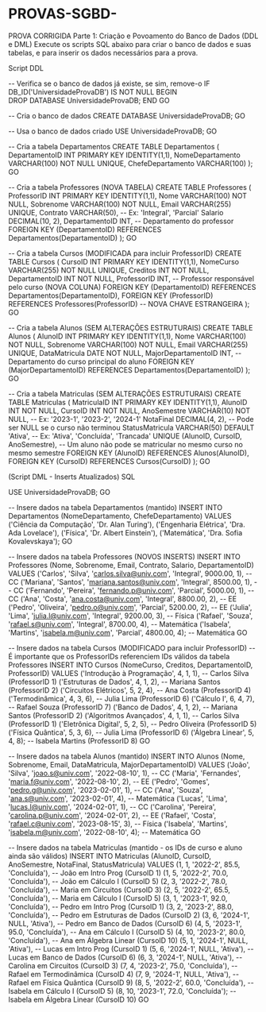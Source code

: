 # PROVAS-SGBD-
PROVA CORRIGIDA 
Parte 1: Criação e Povoamento do Banco de Dados (DDL e DML)
Execute os scripts SQL abaixo para criar o banco de dados e suas tabelas, e para inserir os dados necessários para a prova.

Script DDL


-- Verifica se o banco de dados já existe, se sim, remove-o
IF DB_ID('UniversidadeProvaDB') IS NOT NULL
BEGIN    
    DROP DATABASE UniversidadeProvaDB;
END
GO

-- Cria o banco de dados
CREATE DATABASE UniversidadeProvaDB;
GO

-- Usa o banco de dados criado
USE UniversidadeProvaDB;
GO

-- Cria a tabela Departamentos
CREATE TABLE Departamentos (
    DepartamentoID INT PRIMARY KEY IDENTITY(1,1),
    NomeDepartamento VARCHAR(100) NOT NULL UNIQUE,
    ChefeDepartamento VARCHAR(100)
);
GO

-- Cria a tabela Professores (NOVA TABELA)
CREATE TABLE Professores (
    ProfessorID INT PRIMARY KEY IDENTITY(1,1),
    Nome VARCHAR(100) NOT NULL,
    Sobrenome VARCHAR(100) NOT NULL,
    Email VARCHAR(255) UNIQUE,
    Contrato VARCHAR(50), -- Ex: 'Integral', 'Parcial'
    Salario DECIMAL(10, 2),
    DepartamentoID INT, -- Departamento do professor
    FOREIGN KEY (DepartamentoID) REFERENCES Departamentos(DepartamentoID)
);
GO

-- Cria a tabela Cursos (MODIFICADA para incluir ProfessorID)
CREATE TABLE Cursos (
    CursoID INT PRIMARY KEY IDENTITY(1,1),
    NomeCurso VARCHAR(255) NOT NULL UNIQUE,
    Creditos INT NOT NULL,
    DepartamentoID INT NOT NULL,
    ProfessorID INT, -- Professor responsável pelo curso (NOVA COLUNA)
    FOREIGN KEY (DepartamentoID) REFERENCES Departamentos(DepartamentoID),
    FOREIGN KEY (ProfessorID) REFERENCES Professores(ProfessorID) -- NOVA CHAVE ESTRANGEIRA
);
GO

-- Cria a tabela Alunos (SEM ALTERAÇÕES ESTRUTURAIS)
CREATE TABLE Alunos (
    AlunoID INT PRIMARY KEY IDENTITY(1,1),
    Nome VARCHAR(100) NOT NULL,
    Sobrenome VARCHAR(100) NOT NULL,
    Email VARCHAR(255) UNIQUE,
    DataMatricula DATE NOT NULL,
    MajorDepartamentoID INT, -- Departamento do curso principal do aluno
    FOREIGN KEY (MajorDepartamentoID) REFERENCES Departamentos(DepartamentoID)
);
GO

-- Cria a tabela Matriculas (SEM ALTERAÇÕES ESTRUTURAIS)
CREATE TABLE Matriculas (
    MatriculaID INT PRIMARY KEY IDENTITY(1,1),
    AlunoID INT NOT NULL,
    CursoID INT NOT NULL,
    AnoSemestre VARCHAR(10) NOT NULL, -- Ex: '2023-1', '2023-2', '2024-1'
    NotaFinal DECIMAL(4, 2), -- Pode ser NULL se o curso não terminou
    StatusMatricula VARCHAR(50) DEFAULT 'Ativa', -- Ex: 'Ativa', 'Concluída', 'Trancada'
    UNIQUE (AlunoID, CursoID, AnoSemestre), -- Um aluno não pode se matricular no mesmo curso no mesmo semestre
    FOREIGN KEY (AlunoID) REFERENCES Alunos(AlunoID),
    FOREIGN KEY (CursoID) REFERENCES Cursos(CursoID)
);
GO

(Script DML - Inserts Atualizados)
SQL

USE UniversidadeProvaDB;
GO

-- Insere dados na tabela Departamentos (mantido)
INSERT INTO Departamentos (NomeDepartamento, ChefeDepartamento) VALUES
('Ciência da Computação', 'Dr. Alan Turing'),
('Engenharia Elétrica', 'Dra. Ada Lovelace'),
('Física', 'Dr. Albert Einstein'),
('Matemática', 'Dra. Sofia Kovalevskaya');
GO

-- Insere dados na tabela Professores (NOVOS INSERTS)
INSERT INTO Professores (Nome, Sobrenome, Email, Contrato, Salario, DepartamentoID) VALUES
('Carlos', 'Silva', 'carlos.silva@univ.com', 'Integral', 9000.00, 1), -- CC
('Mariana', 'Santos', 'mariana.santos@univ.com', 'Integral', 8500.00, 1), -- CC
('Fernando', 'Pereira', 'fernando.p@univ.com', 'Parcial', 5000.00, 1), -- CC
('Ana', 'Costa', 'ana.costa@univ.com', 'Integral', 8800.00, 2), -- EE
('Pedro', 'Oliveira', 'pedro.o@univ.com', 'Parcial', 5200.00, 2), -- EE
('Julia', 'Lima', 'julia.l@univ.com', 'Integral', 9200.00, 3), -- Física
('Rafael', 'Souza', 'rafael.s@univ.com', 'Integral', 8700.00, 4), -- Matemática
('Isabela', 'Martins', 'isabela.m@univ.com', 'Parcial', 4800.00, 4); -- Matemática
GO

-- Insere dados na tabela Cursos (MODIFICADO para incluir ProfessorID)
-- É importante que os ProfessorIDs referenciem IDs válidos da tabela Professores
INSERT INTO Cursos (NomeCurso, Creditos, DepartamentoID, ProfessorID) VALUES
('Introdução à Programação', 4, 1, 1), -- Carlos Silva (ProfessorID 1)
('Estruturas de Dados', 4, 1, 2), -- Mariana Santos (ProfessorID 2)
('Circuitos Elétricos', 5, 2, 4), -- Ana Costa (ProfessorID 4)
('Termodinâmica', 4, 3, 6), -- Julia Lima (ProfessorID 6)
('Cálculo I', 6, 4, 7), -- Rafael Souza (ProfessorID 7)
('Banco de Dados', 4, 1, 2), -- Mariana Santos (ProfessorID 2)
('Algoritmos Avançados', 4, 1, 1), -- Carlos Silva (ProfessorID 1)
('Eletrônica Digital', 5, 2, 5), -- Pedro Oliveira (ProfessorID 5)
('Física Quântica', 5, 3, 6), -- Julia Lima (ProfessorID 6)
('Álgebra Linear', 5, 4, 8); -- Isabela Martins (ProfessorID 8)
GO

-- Insere dados na tabela Alunos (mantido)
INSERT INTO Alunos (Nome, Sobrenome, Email, DataMatricula, MajorDepartamentoID) VALUES
('João', 'Silva', 'joao.s@univ.com', '2022-08-10', 1), -- CC
('Maria', 'Fernandes', 'maria.f@univ.com', '2022-08-10', 2), -- EE
('Pedro', 'Gomes', 'pedro.g@univ.com', '2023-02-01', 1), -- CC
('Ana', 'Souza', 'ana.s@univ.com', '2023-02-01', 4), -- Matemática
('Lucas', 'Lima', 'lucas.l@univ.com', '2024-02-01', 1), -- CC
('Carolina', 'Pereira', 'carolina.p@univ.com', '2024-02-01', 2), -- EE
('Rafael', 'Costa', 'rafael.c@univ.com', '2023-08-15', 3), -- Física
('Isabela', 'Martins', 'isabela.m@univ.com', '2022-08-10', 4); -- Matemática
GO

-- Insere dados na tabela Matriculas (mantido - os IDs de curso e aluno ainda são válidos)
INSERT INTO Matriculas (AlunoID, CursoID, AnoSemestre, NotaFinal, StatusMatricula) VALUES
(1, 1, '2022-2', 85.5, 'Concluída'), -- João em Intro Prog (CursoID 1)
(1, 5, '2022-2', 70.0, 'Concluída'), -- João em Cálculo I (CursoID 5)
(2, 3, '2022-2', 78.0, 'Concluída'), -- Maria em Circuitos (CursoID 3)
(2, 5, '2022-2', 65.5, 'Concluída'), -- Maria em Cálculo I (CursoID 5)
(3, 1, '2023-1', 92.0, 'Concluída'), -- Pedro em Intro Prog (CursoID 1)
(3, 2, '2023-2', 88.0, 'Concluída'), -- Pedro em Estruturas de Dados (CursoID 2)
(3, 6, '2024-1', NULL, 'Ativa'),     -- Pedro em Banco de Dados (CursoID 6)
(4, 5, '2023-1', 95.0, 'Concluída'), -- Ana em Cálculo I (CursoID 5)
(4, 10, '2023-2', 80.0, 'Concluída'), -- Ana em Álgebra Linear (CursoID 10)
(5, 1, '2024-1', NULL, 'Ativa'),     -- Lucas em Intro Prog (CursoID 1)
(5, 6, '2024-1', NULL, 'Ativa'),     -- Lucas em Banco de Dados (CursoID 6)
(6, 3, '2024-1', NULL, 'Ativa'),     -- Carolina em Circuitos (CursoID 3)
(7, 4, '2023-2', 75.0, 'Concluída'), -- Rafael em Termodinâmica (CursoID 4)
(7, 9, '2024-1', NULL, 'Ativa'),     -- Rafael em Física Quântica (CursoID 9)
(8, 5, '2022-2', 60.0, 'Concluída'), -- Isabela em Cálculo I (CursoID 5)
(8, 10, '2023-1', 72.0, 'Concluída'); -- Isabela em Álgebra Linear (CursoID 10)
GO



